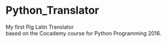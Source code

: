 # Python_Translator
My first Pig Latin Translator<br>
based on the Cocademy course for Python Programming 2016.
